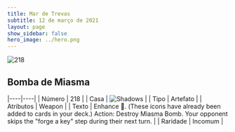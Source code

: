 ```yaml
---
title: Mar de Trevas
subtitle: 12 de março de 2021
layout: page
show_sidebar: false
hero_image: ../hero.png
---
```


![218](https://cdn.keyforgegame.com/media/card_front/pt/496_218_C9C57R97WW83_pt.png)

## Bomba de Miasma

|----|----|
| Número | 218 |
| Casa | ![Shadows](https://archonarcana.com/images/thumb/e/ee/Shadows.png/22px-Shadows.png "Sombras") |
| Tipo | Artefato |
| Atributos | Weapon |
| Texto | Enhance . (These icons have already been added to cards in your deck.)  Action: Destroy Miasma Bomb. Your opponent skips the "forge a key" step during their next turn. |
| Raridade | Incomum |
